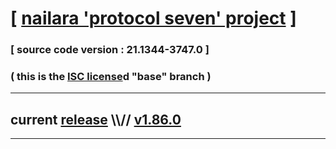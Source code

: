 
# [ [nailara 'protocol seven' project](http://nailara.network/) ]

### [ source code version : 21.1344-3747.0 ]

### ( this is the [ISC license](license)d "base" branch )
---
## current [release](https://github.com/taekiten/nailara/releases) \\\\// [v1.86.0](https://github.com/taekiten/nailara/releases/tag/v1.86.0)
---
